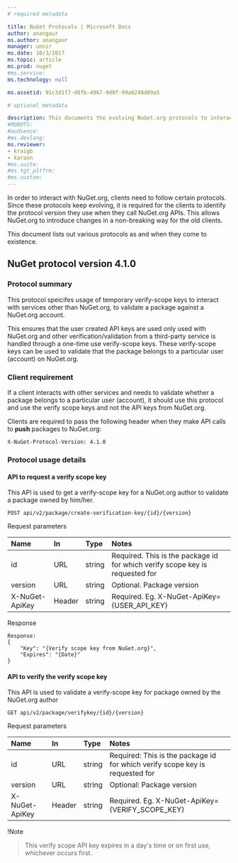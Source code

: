 ```yaml
---
# required metadata 

title: NuGet Protocols | Microsoft Docs
author: anangaur
ms.author: anangaur
manager: unnir
ms.date: 10/3/2017
ms.topic: article
ms.prod: nuget
#ms.service:
ms.technology: null

ms.assetid: 91c3d1f7-d8fb-4967-9d0f-99a0248d89a5

# optional metadata

description: This documents the evolving NuGet.org protocols to interact with NuGet.org by the NuGet clients.
#ROBOTS:
#audience:
#ms.devlang:
ms.reviewer:
- kraigb
- karann
#ms.suite:
#ms.tgt_pltfrm:
#ms.custom:
---
```


In order to interact with NuGet.org, clients need to follow certain protocols. Since these protocols keep evolving, it is required for the clients to identify the protocol version they use when they call NuGet.org APIs. This allows NuGet.org to introduce changes in a non-breaking way for the old clients. 

This document lists out various protocols as and when they come to existence.

## NuGet protocol version 4.1.0

### Protocol summary
This protocol speicifes usage of temporary verify-scope keys to interact with services other than NuGet.org, to validate a package against a NuGet.org account. 

This ensures that the user created API keys are used only used with NuGet.org and other verification/validation from a third-party service is handled through a one-time use verify-scope keys. These verify-scope keys can be used to validate that the package belongs to a particular user (account) on NuGet.org.

### Client requirement

If a client interacts with other services and needs to validate whether a package belongs to a particular user (account), it should use this protocol and use the verify scope keys and not the API keys from NuGet.org.

Clients are required to pass the following header when they make API calls to **push** packages to NuGet.org:

```
X-NuGet-Protocol-Version: 4.1.0
```

### Protocol usage details

#### API to request a verify scope key
This API is used to get a verify-scope key for a NuGet.org author to validate a package owned by him/her.

```
POST api/v2/package/create-verification-key/{id}/{version}
```
Request parameters

| Name | In | Type | Notes|
|:------------- |:-------------|:----|:-----|
| id    | URL | string | Required. This is the package id for which verify scope key is requested for|
| version | URL | string | Optional. Package version|
| X-NuGet-ApiKey | Header | string | Required. Eg. X-NuGet-ApiKey={USER_API_KEY} |

Response
```
Response:
{
    "Key": "{Verify scope key from NuGet.org}",
    "Expires": "{Date}"
}

```

#### API to verify the verify scope key

This API is used to validate a verify-scope key for package owned by the NuGet.org author

```
GET api/v2/package/verifykey/{id}/{version}
```

Request parameters

| Name | In | Type | Notes|
|:------------- |:-------------|:----|:-----|
| id    | URL | string | Required: This is the package id for which verify scope key is requested for|
| version | URL | string | Optional: Package version|
| X-NuGet-ApiKey | Header | string | Required. Eg. X-NuGet-ApiKey={VERIFY_SCOPE_KEY} |

!Note
> This verify scope API key expires in a day's time or on first use, whichever occurs first.



